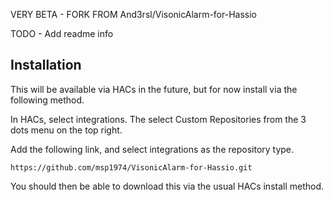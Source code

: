 VERY BETA - FORK FROM And3rsl/VisonicAlarm-for-Hassio

TODO - Add readme info

## Installation

This will be available via HACs in the future, but for now install via the following method.

In HACs, select integrations.  The select Custom Repositories from the 3 dots menu on the top right.

Add the following link, and select integrations as the repository type.

```text
https://github.com/msp1974/VisonicAlarm-for-Hassio.git
```

You should then be able to download this via the usual HACs install method.
